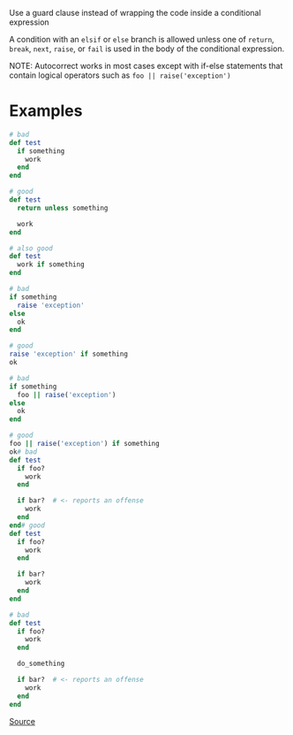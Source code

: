 
Use a guard clause instead of wrapping the code inside a conditional
expression

A condition with an `elsif` or `else` branch is allowed unless
one of `return`, `break`, `next`, `raise`, or `fail` is used
in the body of the conditional expression.

NOTE: Autocorrect works in most cases except with if-else statements
  that contain logical operators such as `foo || raise('exception')`

# Examples

```ruby
# bad
def test
  if something
    work
  end
end

# good
def test
  return unless something

  work
end

# also good
def test
  work if something
end

# bad
if something
  raise 'exception'
else
  ok
end

# good
raise 'exception' if something
ok

# bad
if something
  foo || raise('exception')
else
  ok
end

# good
foo || raise('exception') if something
ok# bad
def test
  if foo?
    work
  end

  if bar?  # <- reports an offense
    work
  end
end# good
def test
  if foo?
    work
  end

  if bar?
    work
  end
end

# bad
def test
  if foo?
    work
  end

  do_something

  if bar?  # <- reports an offense
    work
  end
end
```

[Source](http://www.rubydoc.info/gems/rubocop/RuboCop/Cop/Style/GuardClause)
